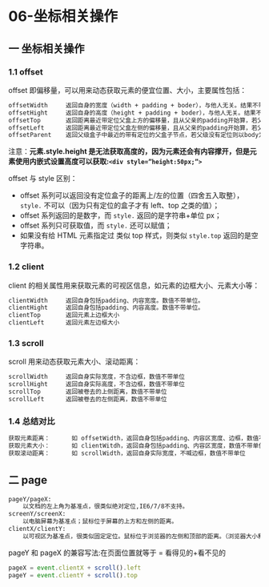 # 06-坐标相关操作

## 一 坐标相关操作

### 1.1 offset

offset 即偏移量，可以用来动态获取元素的便宜位置、大小，主要属性包括：

```txt
offsetWidth     返回自身的宽度（width + padding + boder），与他人无关。结果不带单位！
offsetHight     返回自身的高度（height + padding + boder），与他人无关。结果不带单位！
offsetTop       返回距离最近带定位父盒上方的偏移量，且从父亲的padding开始算，若父级没有定位则以body为准
offsetLeft      返回距离最近带定位父盒左侧的偏移量，且从父亲的padding开始算，若父级没有定位则以body为准
offsetParent    返回父级盒子中最近的带有定位的父盒子节点，若父级没有定位则以body为准
```

注意：**元素.style.height 是无法获取高度的，因为元素还会有内容撑开，但是元素使用内嵌式设置高度可以获取:`<div style=”height:50px;”>`**

offset 与 style 区别：

- offset 系列可以返回没有定位盒子的距离上/左的位置（四舍五入取整），`style.` 不可以（因为只有定位的盒子才有 left、top 之类的值）；
- offset 系列返回的是数字，而 `style.` 返回的是字符串+单位 px；
- offset 系列只可获取值，而 `style.` 还可以赋值；
- 如果没有给 HTML 元素指定过 类似 top 样式，则类似 `style.top` 返回的是空字符串。

### 1.2 client

client 的相关属性用来获取元素的可视区信息，如元素的边框大小、元素大小等：

```txt
clientWidth     返回自身包括padding、内容宽度。数值不带单位。
clientHight     返回自身包括padding、内容高度。数值不带单位。
clientTop       返回元素上边框大小
clientLeft      返回元素左边框大小
```

### 1.3 scroll

scroll 用来动态获取元素大小、滚动距离：

```txt
scrollWidth     返回自身实际宽度，不含边框，数值不带单位
scrollHight     返回自身实际高度，不含边框，数值不带单位
scrollTop       返回被卷去的上侧距离，数值不带单位
scrollLeft      返回被卷去的左侧距离，数值不带单位
```

### 1.4 总结对比

```txt
获取元素距离：      如 offsetWidth，返回自身包括padding、内容区宽度、边框，数值不带单位
获取元素大小：      如 clientWitdh，返回自身包括padding、内容区宽度，数值不带单位
获取滚动距离：      如 scrollWidth，返回自身实际宽度，不喊边框，数值不带单位
```

## 二 page

```txt
pageY/pageX:
    以文档的左上角为基准点，很类似绝对定位,IE6/7/8不支持。
screenY/screenX:
    以电脑屏幕为基准点；鼠标位于屏幕的上方和左侧的距离。
clientX/clientY:
    以可视区为基准点，很类似固定定位。鼠标位于浏览器的左侧和顶部的距离。（浏览器大小和位置）
```

pageY 和 pageX 的兼容写法:在页面位置就等于 = 看得见的+看不见的

```js
pageX = event.clientX + scroll().left
pageY = event.clientY + scroll().top
```
